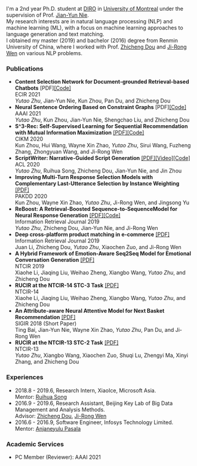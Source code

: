 I'm a 2nd year Ph.D. student at [DIRO](https://diro.umontreal.ca/english/home/) in [University of Montreal](https://www.umontreal.ca/en/) under the supervision of Prof. [Jian-Yun Nie](http://rali.iro.umontreal.ca/nie/jian-yun-nie-en/).  
My research interests are in natural language processing (NLP) and machine learning (ML), with a focus on machine learning approaches to language generation and text matching.  
I obtained my master (2019) and bachelor (2016) degree from Renmin University of China, where I worked with Prof. [Zhicheng Dou](http://playbigdata.ruc.edu.cn/dou) and [Ji-Rong Wen](https://scholar.google.com/citations?user=tbxCHJgAAAAJ) on various NLP problems.

### Publications
- **Content Selection Network for Document-grounded Retrieval-based Chatbots** \[PDF\][\[Code\]](https://github.com/DaoD/CSN/)  
ECIR 2021  
_Yutao Zhu_, Jian-Yun Nie, Kun Zhou, Pan Du, and Zhicheng Dou  
- **Neural Sentence Ordering Based on Constraint Graphs** \[PDF\][\[Code\]](https://github.com/DaoD/ConstraintGraph4NSO)  
AAAI 2021  
_Yutao Zhu_, Kun Zhou, Jian-Yun Nie, Shengchao Liu, and Zhicheng Dou  
- **S^3-Rec: Self-Supervised Learning for Sequential Recommendation with Mutual Information Maximization** [\[PDF\]](https://arxiv.org/pdf/2008.07873.pdf)[\[Code\]](https://github.com/RUCAIBox/CIKM2020-S3Rec)    
CIKM 2020  
Kun Zhou, Hui Wang, Wayne Xin Zhao, _Yutao Zhu_, Sirui Wang, Fuzheng Zhang, Zhongyuan Wang, and Ji-Rong Wen
- **ScriptWriter: Narrative-Guided Script Generation** [\[PDF\]](https://www.aclweb.org/anthology/2020.acl-main.765.pdf)[\[Video\]](http://slideslive.com/38928837)[\[Code\]](https://github.com/DaoD/ScriptWriter)  
ACL 2020  
_Yutao Zhu_, Ruihua Song, Zhicheng Dou, Jian-Yun Nie, and Jin Zhou  
- **Improving Multi-Turn Response Selection Models with Complementary Last-Utterance Selection by Instance Weighting** [\[PDF\]](https://arxiv.org/pdf/2002.07397.pdf)  
PAKDD 2020  
Kun Zhou, Wayne Xin Zhao, _Yutao Zhu_, Ji-Rong Wen, and Jingsong Yu  
- **ReBoost: A Retrieval-Boosted Sequence-to-SequenceModel for Neural Response Generation** [\[PDF\]](https://link.springer.com/content/pdf/10.1007%2Fs10791-019-09364-x.pdf)[\[Code\]](https://github.com/DaoD/ReBoost)  
Information Retrieval Journal 2019  
_Yutao Zhu_, Zhicheng Dou, Jian-Yun Nie, and Ji-Rong Wen  
- **Deep cross-platform product matching in e-commerce** [\[PDF\]](https://link.springer.com/content/pdf/10.1007%2Fs10791-019-09360-1.pdf)  
Information Retrieval Journal 2019  
Juan Li, Zhicheng Dou, _Yutao Zhu_, Xiaochen Zuo, and Ji-Rong Wen
- **A Hybrid Framework of Emotion-Aware Seq2Seq Model for Emotional Conversation Generation** [\[PDF\]](https://link.springer.com/content/pdf/10.1007%2F978-3-030-36805-0_12.pdf)  
NTCIR 2019  
Xiaohe Li, Jiaqing Liu, Weihao Zheng, Xiangbo Wang, _Yutao Zhu_, and Zhicheng Dou  
- **RUCIR at the NTCIR-14 STC-3 Task** [\[PDF\]](http://research.nii.ac.jp/ntcir/workshop/OnlineProceedings14/pdf/ntcir/14-NTCIR14-STC-LiX.pdf)  
NTCIR-14  
Xiaohe Li, Jiaqing Liu, Weihao Zheng, Xiangbo Wang, _Yutao Zhu_, and Zhicheng Dou  
- **An Attribute-aware Neural Attentive Model for Next Basket Recommendation** [\[PDF\]](http://rali.iro.umontreal.ca/rali/sites/default/files/publis/p1201-bai.pdf)  
SIGIR 2018 (Short Paper)  
Ting Bai, Jian-Yun Nie, Wayne Xin Zhao, _Yutao Zhu_, Pan Du, and Ji-Rong Wen  
- **RUCIR at the NTCIR-13 STC-2 Task** [\[PDF\]](http://research.nii.ac.jp/ntcir/workshop/OnlineProceedings13/pdf/ntcir/08-NTCIR13-STC-ZhuY.pdf)  
NTCIR-13  
_Yutao Zhu_, Xiangbo Wang, Xiaochen Zuo, Shuqi Lu, Zhengyi Ma, Xinyi Zhang, and Zhicheng Dou 

### Experiences
- 2018.8 - 2019.6, Research Intern, XiaoIce, Microsoft Asia.  
Mentor: [Ruihua Song](https://www.microsoft.com/en-us/research/people/rsong/)  
- 2016.9 - 2019.6, Research Assistant, Beijing Key Lab of Big Data Management and Analysis Methods.  
Advisor: [Zhicheng Dou](http://playbigdata.ruc.edu.cn/dou), [Ji-Rong Wen](https://scholar.google.com/citations?user=tbxCHJgAAAAJ)  
- 2016.6 - 2016.9, Software Engineer, Infosys Technology Limited.  
Mentor: [Anjaneyulu Pasala](https://in.linkedin.com/in/anjaneyulupasala) 

### Academic Services
- PC Member (Reviewer): AAAI 2021

